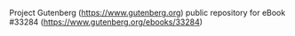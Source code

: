 Project Gutenberg (https://www.gutenberg.org) public repository for eBook #33284 (https://www.gutenberg.org/ebooks/33284)

